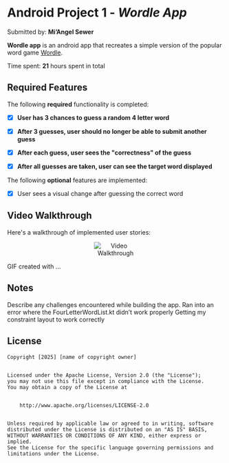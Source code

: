 # Android Project 1 - *Wordle App*


Submitted by: **Mi’Angel Sewer**


**Wordle app** is an android app that recreates a simple version of the popular word game [Wordle](https://www.nytimes.com/games/wordle/index.html). 


Time spent: **21** hours spent in total


## Required Features


The following **required** functionality is completed:


- [x] **User has 3 chances to guess a random 4 letter word**
- [x] **After 3 guesses, user should no longer be able to submit another guess**
- [x] **After each guess, user sees the "correctness" of the guess**
- [x] **After all guesses are taken, user can see the target word displayed**


The following **optional** features are implemented:


- [x] User sees a visual change after guessing the correct word



## Video Walkthrough


Here's a walkthrough of implemented user stories:


<p align="center">
  <img src="https://i.imgflip.com/a4cqfg.gif" alt="Video Walkthrough" style="max-width:100; height:auto;" />
</p>


<!-- Replace this with whatever GIF tool you used! -->
GIF created with ...  
<!-- Recommended tools:
[Kap](https://getkap.co/) for macOS
[ScreenToGif](https://www.screentogif.com/) for Windows
[peek](https://github.com/phw/peek) for Linux. -->


## Notes


Describe any challenges encountered while building the app.
Ran into an error where the FourLetterWordList.kt didn’t work properly 
Getting my constraint layout to work correctly
## License


    Copyright [2025] [name of copyright owner]


    Licensed under the Apache License, Version 2.0 (the "License");
    you may not use this file except in compliance with the License.
    You may obtain a copy of the License at


        http://www.apache.org/licenses/LICENSE-2.0


    Unless required by applicable law or agreed to in writing, software
    distributed under the License is distributed on an "AS IS" BASIS,
    WITHOUT WARRANTIES OR CONDITIONS OF ANY KIND, either express or implied.
    See the License for the specific language governing permissions and
    limitations under the License.


